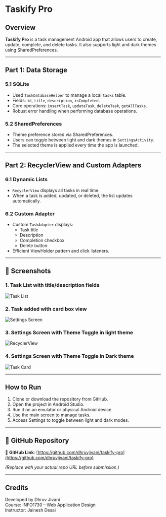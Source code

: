 # Taskify Pro

## Overview
**Taskify Pro** is a task management Android app that allows users to create, update, complete, and delete tasks. It also supports light and dark themes using SharedPreferences.

---

## Part 1: Data Storage

### 5.1 SQLite
- Used `TaskDatabaseHelper` to manage a local `tasks` table.
- Fields: `id`, `title`, `description`, `isCompleted`.
- Core operations: `insertTask`, `updateTask`, `deleteTask`, `getAllTasks`.
- Robust error handling when performing database operations.

### 5.2 SharedPreferences
- Theme preference stored via SharedPreferences.
- Users can toggle between light and dark themes in `SettingsActivity`.
- The selected theme is applied every time the app is launched.

---

## Part 2: RecyclerView and Custom Adapters

### 6.1 Dynamic Lists
- `RecyclerView` displays all tasks in real time.
- When a task is added, updated, or deleted, the list updates automatically.

### 6.2 Custom Adapter
- Custom `TaskAdapter` displays:
    - Task title
    - Description
    - Completion checkbox
    - Delete button
- Efficient ViewHolder pattern and click listeners.

---

## 📸 Screenshots

### 1. Task List with title/description fields
![Task List](taskify-pro/screenshots/Screenshot_20250702_205113.png)

### 2. Task added with card box view
![Settings Screen](screenshots/Screenshot_20250702_205143.png)

### 3. Settings Screen with Theme Toggle in light theme
![RecyclerView](screenshots/Screenshot_20250702_205207.png)

### 4. Settings Screen with Theme Toggle in Dark theme
![Task Card](screenshots/Screenshot_20250702_205222.png)

---

## How to Run

1. Clone or download the repository from GitHub.
2. Open the project in Android Studio.
3. Run it on an emulator or physical Android device.
4. Use the main screen to manage tasks.
5. Access Settings to toggle between light and dark modes.

---

## 📂 GitHub Repository

🔗 **GitHub Link**: [https://github.com/dhruvjivani/taskify-pro](https://github.com/dhruvjivani/taskify-pro)

_(Replace with your actual repo URL before submission.)_

---

## Credits

Developed by Dhruv Jivani  
Course: INFO1730 – Web Application Design  
Instructor: Jainesh Desai

